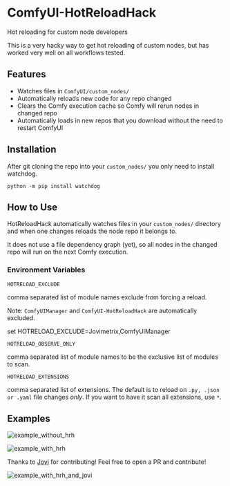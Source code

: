 # ComfyUI-HotReloadHack
Hot reloading for custom node developers

This is a very hacky way to get hot reloading of custom nodes, but has worked very well on all workflows tested.

## Features
* Watches files in `ComfyUI/custom_nodes/`
* Automatically reloads new code for any repo changed
* Clears the Comfy execution cache so Comfy will rerun nodes in changed repo
* Automatically loads in new repos that you download without the need to restart ComfyUI

## Installation
After git cloning the repo into your `custom_nodes/` you only need to install watchdog.
```
python -m pip install watchdog
```

## How to Use

HotReloadHack automatically watches files in your `custom_nodes/` directory and when one changes reloads the node repo it belongs to.

It does not use a file dependency graph (yet), so all nodes in the changed repo will run on the next Comfy execution.

### Environment Variables

`HOTRELOAD_EXCLUDE`

comma separated list of module names exclude from forcing a reload.

Note: `ComfyUIManager` and `ComfyUI-HotReloadHack` are automatically excluded.

set HOTRELOAD_EXCLUDE=Jovimetrix,ComfyUIManager

`HOTRELOAD_OBSERVE_ONLY`

comma separated list of module names to be the exclusive list of modules to scan.

`HOTRELOAD_EXTENSIONS`

comma separated list of extensions. The default is to reload on `.py, .json or .yaml` file changes *only*. If you want to have it scan all extensions, use `*`.

## Examples

![example_without_hrh](https://github.com/user-attachments/assets/7f29fd52-410d-48fe-8f1a-64b6d5e122f3)

![example_with_hrh](https://github.com/user-attachments/assets/a13f6e4f-a081-43bd-89b8-e6a98483f52f)

Thanks to [Jovi](https://github.com/Amorano) for contributing! Feel free to open a PR and contribute!

![example_with_hrh_and_jovi](https://github.com/user-attachments/assets/7171b336-7aee-480d-9e92-f1db8fe94865)
